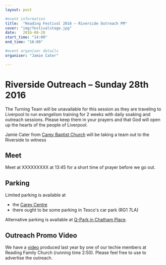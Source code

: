 ```yaml
---
layout: post

#event information
title:  "Reading Festival 2016 – Riverside Outreach PM"
cover: "img/festivalstage.jpg"
date:   2016-08-28
start_time: "14:00"
end_time: "16:00"

#event organiser details
organiser: "Jamie Cater"

---
```


# Riverside Outreach – Sunday 28th 2016

The Turning Team will be unavailable for this session as they are traveling to Liverpool to run evangelism training for 2 weeks with daily soaking and outreach sessions. Please keep them in your prayers and that God will open up the hearts of the people of Liverpool.

Jamie Cater from [Carey Baptist Church](http://www.careybaptistchurch.org.uk) will be taking a team out to the Riverside to witness


## Meet

Meet at XXXXXXXXX at 13:45 for a short time of prayer before we go out.

## Parking

Limited parking is available at
- the [Carey Centre](http://www.careybaptistchurch.org.uk/about/contact/)
- there ought to be some parking in Tesco's car park (RG1 7LA)

Alternative parking is available at [Q-Park in Chatham Place](http://www.q-park.co.uk/parking/reading/q-park-chatham-place).

## Outreach Promo Video
We have a [video](http://shinny.co.uk/severn/videos/prereading2015v3.mov) produced last year by one of our techie members at Reading Family Church (running time 2:50). Please feel free to use to advertise the outreach.
